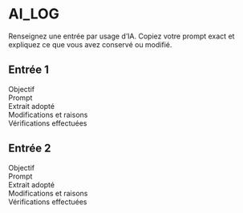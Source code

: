 # AI_LOG

Renseignez une entrée par usage d’IA.
Copiez votre prompt exact et expliquez ce que vous avez conservé ou modifié.

## Entrée 1
Objectif  
Prompt  
Extrait adopté  
Modifications et raisons  
Vérifications effectuées  

## Entrée 2
Objectif  
Prompt  
Extrait adopté  
Modifications et raisons  
Vérifications effectuées
